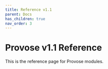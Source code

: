 ```yaml
---
title: Reference v1.1
parent: Docs
has_children: true
nav_order: 3
---
```


# Provose v1.1 Reference

This is the reference page for Provose modules.
